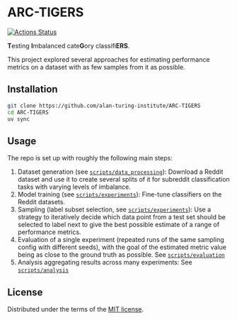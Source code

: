 # ARC-TIGERS

[![Actions Status][actions-badge]][actions-link]

**T**esting **I**mbalanced cate**G**ory classifi**ERS**.

This project explored several approaches for estimating performance metrics on a dataset with as few samples from it as possible.

## Installation

```bash
git clone https://github.com/alan-turing-institute/ARC-TIGERS
cd ARC-TIGERS
uv sync
```

## Usage

The repo is set up with roughly the following main steps:

1. Dataset generation (see [`scripts/data_processing`](scripts/data_processing)): Download a Reddit dataset and use it to create several splits of it for subreddit classification tasks with varying levels of imbalance.
2. Model training (see [`scripts/experiments`](scripts/experiments)): Fine-tune classifiers on the Reddit datasets.
3. Sampling (label subset selection, see [`scripts/experiments`](scripts/experiments)): Use a strategy to iteratively decide which data point from a test set should be selected to label next to give the best possible estimate of a range of performance metrics.
4. Evaluation of a single experiment (repeated runs of the same sampling config with different seeds), with the goal of the estimated metric value being as close to the ground truth as possible. See [`scripts/evaluation`](scripts/evaluation)
5. Analysis aggregating results across many experiments: See [`scripts/analysis`](scripts/analysis)

## License

Distributed under the terms of the [MIT license](LICENSE).


<!-- prettier-ignore-start -->
[actions-badge]:            https://github.com/alan-turing-institute/ARC-TIGERS/workflows/CI/badge.svg
[actions-link]:             https://github.com/alan-turing-institute/ARC-TIGERS/actions
<!-- prettier-ignore-end -->
